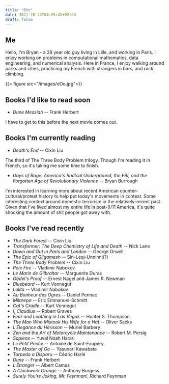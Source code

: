 ```yaml
---
title: "Bio"
date: 2021-10-24T00:05:45+02:00
draft: false
---
```


## Me
Hello, I'm Bryan - a 28 year old guy living in Lille, and working in Paris.  I enjoy working on
problems in computational mathematics, data engineering, and numerical analysis.  Here in
France, I enjoy walking around parks and cities, practicing my French with strangers in bars, and rock climbing.

{{< figure src="/images/oOo.jpg">}}


## Books I'd like to read soon


* *Dune Messiah* -- Frank Herbert

I have to get to this before the next movie comes out.

## Books I'm currently reading
* *Death's End* -- Cixin Liu

The third of The Three Body Problem trilogy.  Though I'm reading it in French, so it's taking me some time to finish.

* *Days of Rage: America's Radical Underground, the FBI, and the Forgotten Age of Revolutionary Violence* -- Bryan Burrough

I'm interested in learning more about recent American counter-cultural/protest history to help put today's movements in context.  Some interesting context around domestic terrorism in the relatively-recent past.  Given that I've lived almost my entire life in post-9/11 America, it's quite shocking the amount of shit people got away with.

## Books I've read recently
* *The Dark Forest* -- Cixin Liu
* *Transformer: The Deep Chemistry of Life and Death* -- Nick Lane
* *Down and Out in Paris and London* -- George Orwell
* *The Epic of Gilgamesh* -- Sin-Leqi-Unninni(?)
* *The Three Body Problem* -- Cixin Liu
* *Pale Fire* -- Vladimir Nabokov
* *Le Marin de Gilbraltar* -- Marguerite Duras
* *Gödel's Proof* -- Ernest Nagel and James R. Newman
* *Bluebeard* -- Kurt Vonnegut
* *Lolita* -- Vladimir Nabokov
* *Au Bonheur des Ogres* -- Daniel Pennac
* *Milarepa* -- Eric Emmanuel-Schmitt
* *Cat's Cradle* -- Kurt Vonnegut 
* *I, Claudius* -- Robert Graves
* *Fear and Loathing in Las Vegas* -- Hunter S. Thompson
* *The Man Who Mistook His Wife for a Hat* -- Oliver Sacks
* *L'Élegance du Hérisson* -- Muriel Barbery
* *Zen and the Art of Motorcycle Maintenance* -- Robert M. Persig
* *Sapiens* -- Yuval Noah Harari
* *Le Petit Prince* -- Antoine de Saint-Exupéry
* *The Master of Go* -- Yasunari Kawabata
* *Torpedo a Disparu* -- Cédric Harlé
* *Dune* -- Frank Herbert 
* *L'Étranger* -- Albert Camus
* *A Clockwork Orange* -- Anthony Burgess
* *Surely You’re Joking, Mr. Feynman!*, Richard Feynman

